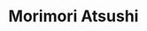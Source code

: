 ---
title: Morimori Atsushi
tags:
  - v1.1
aliases:
  - Morimori Atsushi
draft: true
created_at: 2024-07-16T01:27:05-03:00
updated_at: 2025-01-21T00:48:28-03:00
---